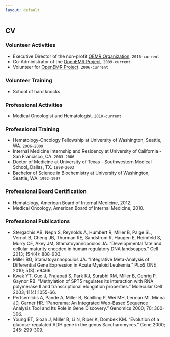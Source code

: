 ```yaml
---
layout: default
---
```

## CV

### Volunteer Activities
* Executive Director of the non-profit [OEMR Organization](http://www.oemr.org). `2016-current`
* Co-Administrator of the [OpenEMR Project](http://www.open-emr.org). `2009-current`
* Volunteer for [OpenEMR Project](http://www.open-emr.org). `2006-current`

### Volunteer Training
* School of hard knocks

### Professional Activities
* Medical Oncologist and Hematologist. `2010-current`

### Professional Training
* Hematology-Oncology Fellowship at University of Washington, Seattle, WA. `2006-2009`
* Internal Medicine Internship and Residency at University of California - San Francisco, CA. `2003-2006`
* Doctor of Medicine at University of Texas - Southwestern Medical School, Dallas, TX. `1998-2003`
* Bachelor of Science in Biochemistry at University of Washington, Seattle, WA. `1992-1997`

### Professional Board Certification
* Hematology, American Board of Internal Medicine, 2012.
* Medical Oncology, American Board of Internal Medicine, 2010.

### Professional Publications
* Stergachis AB, Neph S, Reynolds A, Humbert R, Miller B, Paige SL, Vernot B, Cheng JB, Thurman RE, Sandstrom R, Haugen E, Heimfeld S, Murry CE, Akey JM, Stamatoyannopoulos JA. “Developmental fate and cellular maturity encoded in human regulatory DNA landscapes.” Cell 2013; 154(4): 888-903.
*	Miller BG,  Stamatoyannopoulos JA. “Integrative Meta-Analysis of Differential Gene Expression in Acute Myeloid Leukemia.” PLoS ONE 2010; 5(3): e9466.
*	Kwak YT, Guo J, Prajapati S, Park KJ, Surabhi RM, Miller B, Gehrig P, Gaynor RB. “Methylation of SPT5 regulates its interaction with RNA polymerase II and transcriptional elongation properties.” Molecular Cell 2003; 11(4):1055-66.
*	Pertsemlidis A, Pande A, Miller B, Schilling P, Wei MH, Lerman MI, Minna JD, Garner HR. “Panorama: An Integrated Web-Based Sequence Analysis Tool and Its Role in Gene Discovery.” Genomics 2000; 70: 300-306.
*	Young ET, Sloan J, Miller B, Li N, Riper K, Dombek KM. “Evolution of a glucose-regulated ADH gene in the genus Saccharomyces.” Gene 2000; 245: 299-309.

